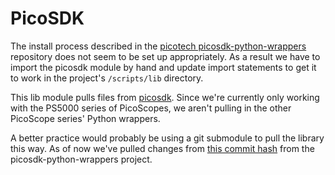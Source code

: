 # PicoSDK

The install process described in the [picotech picosdk-python-wrappers](https://github.com/picotech/picosdk-python-wrappers/tree/master) repository does not seem to be set up appropriately. As a result we have to import the picosdk module by hand and update import statements to get it to work in the project's ``/scripts/lib`` directory.

This lib module pulls files from [picosdk](https://github.com/picotech/picosdk-python-wrappers/tree/master/picosdk). Since we're currently only working with the PS5000 series of PicoScopes, we aren't pulling in the other PicoScope series' Python wrappers.

A better practice would probably be using a git submodule to pull the library this way. As of now we've pulled changes from [this commit hash](https://github.com/picotech/picosdk-python-wrappers/tree/55c4897467617a219caa314dba8d779c91a35a55) from the picosdk-python-wrappers project.